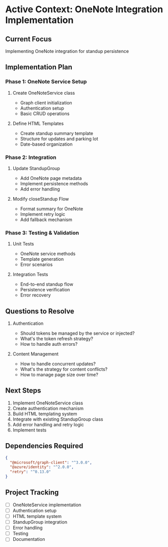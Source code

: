 # Active Context: OneNote Integration Implementation

## Current Focus

Implementing OneNote integration for standup persistence

## Implementation Plan

### Phase 1: OneNote Service Setup

1. Create OneNoteService class

   - Graph client initialization
   - Authentication setup
   - Basic CRUD operations

2. Define HTML Templates
   - Create standup summary template
   - Structure for updates and parking lot
   - Date-based organization

### Phase 2: Integration

1. Update StandupGroup

   - Add OneNote page metadata
   - Implement persistence methods
   - Add error handling

2. Modify closeStandup Flow
   - Format summary for OneNote
   - Implement retry logic
   - Add fallback mechanism

### Phase 3: Testing & Validation

1. Unit Tests

   - OneNote service methods
   - Template generation
   - Error scenarios

2. Integration Tests
   - End-to-end standup flow
   - Persistence verification
   - Error recovery

## Questions to Resolve

1. Authentication

   - Should tokens be managed by the service or injected?
   - What's the token refresh strategy?
   - How to handle auth errors?

2. Content Management
   - How to handle concurrent updates?
   - What's the strategy for content conflicts?
   - How to manage page size over time?

## Next Steps

1. Implement OneNoteService class
2. Create authentication mechanism
3. Build HTML templating system
4. Integrate with existing StandupGroup class
5. Add error handling and retry logic
6. Implement tests

## Dependencies Required

```json
{
  "@microsoft/graph-client": "^3.0.0",
  "@azure/identity": "^2.0.0",
  "retry": "^0.13.0"
}
```

## Project Tracking

- [ ] OneNoteService implementation
- [ ] Authentication setup
- [ ] HTML template system
- [ ] StandupGroup integration
- [ ] Error handling
- [ ] Testing
- [ ] Documentation
